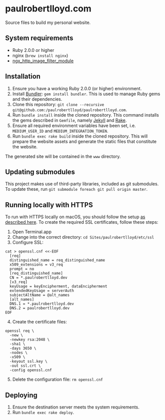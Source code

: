 # paulrobertlloyd.com

Source files to build my personal website.

## System requirements
* Ruby 2.0.0 or higher
* nginx (`brew install nginx`)
* [ngx_http_image_filter_module][1]

## Installation
1. Ensure you have a working Ruby 2.0.0 (or higher) environment.
2. Install [Bundler][2]: `gem install bundler`. This is used to manage Ruby gems and their dependencies.
3. Clone this repository: `git clone --recursive git@github.com:/paulrobertlloyd/paulrobertlloyd.com`.
4. Run `bundle install` inside the cloned repository. This command installs the gems described in `Gemfile`, namely [Jekyll][3] and [Rake][4].
5. Ensure all required environment variables have been set, i.e. `MEDIUM_USER_ID` and `MEDIUM_INTEGRATION_TOKEN`.
6. Run `bundle exec rake build` inside the cloned repository. This will prepare the website assets and generate the static files that constitute the website.

The generated site will be contained in the `www` directory.

## Updating submodules
This project makes use of third-party libraries, included as git submodules. To update these, run `git submodule foreach git pull origin master`.

## Running locally with HTTPS
To run with HTTPS locally on macOS, you should follow the setup [as described here][5]. To create the required SSL certificates, follow these steps:

1. Open Terminal.app
2. Change into the correct directory: `cd Sites/paulrobertlloyd/etc/ssl`
3. Configure SSL:

  ```
  cat > openssl.cnf <<-EOF
    [req]
    distinguished_name = req_distinguished_name
    x509_extensions = v3_req
    prompt = no
    [req_distinguished_name]
    CN = *.paulrobertlloyd.dev
    [v3_req]
    keyUsage = keyEncipherment, dataEncipherment
    extendedKeyUsage = serverAuth
    subjectAltName = @alt_names
    [alt_names]
    DNS.1 = *.paulrobertlloyd.dev
    DNS.2 = paulrobertlloyd.dev
  EOF
  ```

4. Create the certificate files:

  ```
  openssl req \
    -new \
    -newkey rsa:2048 \
    -sha1 \
    -days 3650 \
    -nodes \
    -x509 \
    -keyout ssl.key \
    -out ssl.crt \
    -config openssl.cnf
  ```

5. Delete the configuration file: `rm openssl.cnf`

## Deploying
1. Ensure the destination server meets the system requirements.
2. Run `bundle exec rake deploy`.

[1]: http://nginx.org/en/docs/http/ngx_http_image_filter_module.html
[2]: http://bundler.io
[3]: http://jekyllrb.com
[4]: http://rake.rubyforge.org
[5]: https://gist.github.com/jed/6147872
